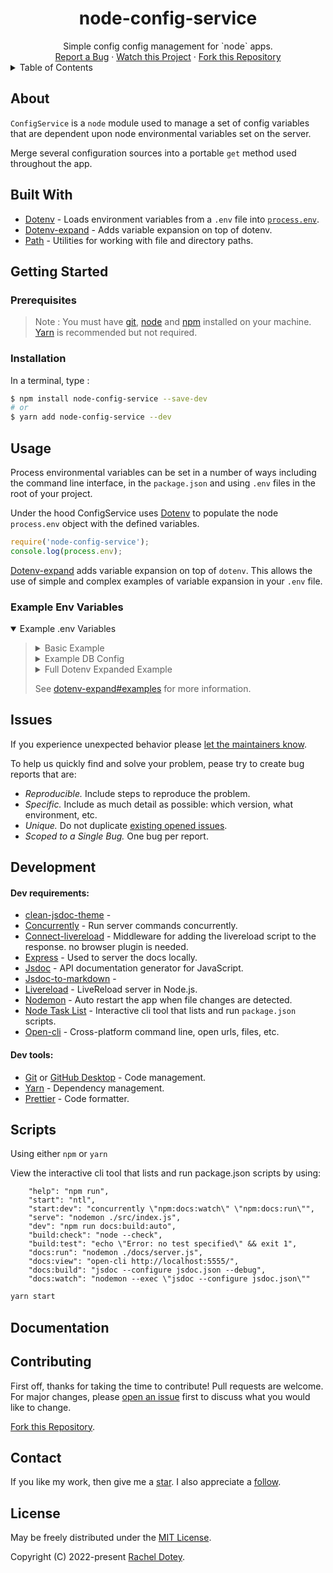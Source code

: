 <h1 align="center">node-config-service</h1>
<div align="center">
  Simple config config management for `node` apps.<br />
  <a href="/issues/new">Report a Bug</a>
  ·
  <a href="/subscription">Watch this Project</a>
  ·
  <a href="/fork">Fork this Repository</a>
</div>

<details>
<summary>Table of Contents</summary>

- [About](#about)
- [Built With](#built-with)
- [Getting Started](#getting-started)
  - [Prerequisites](#prerequisites)
  - [Installation](#installation)
- [Usage](#usage)
  - [Example Env Variables](#example-env-variables)
- [Issues](#issues)
- [Development](#development)
    - [Dev requirements:](#dev-requirements)
    - [Dev tools:](#dev-tools)
- [Scripts](#scripts)
- [Documentation](#documentation)
- [Contributing](#contributing)
- [Contact](#contact)
- [License](#license)
  
</details>

## About

`ConfigService` is a `node` module used to manage a set of config variables that are dependent upon node environmental variables set on the server. 

Merge several configuration sources into a portable `get` method used throughout the app.

## Built With

- <a href="https://github.com/motdotla/dotenv" target="_blank">Dotenv</a> - Loads environment variables from a `.env` file into [`process.env`](https://nodejs.org/docs/latest/api/process.html#process_process_env).
- <a href="https://github.com/motdotla/dotenv-expand" target="_blank">Dotenv-expand</a> - Adds variable expansion on top of dotenv.
- <a href="https://github.com/motdotla/path" target="_blank">Path</a> - Utilities for working with file and directory paths.

## Getting Started

### Prerequisites

> Note : You must have <a href="https://git-scm.com/" target="_blank">git</a>, <a href="https://nodejs.org/" target="_blank">node</a> and <a href="https://www.npmjs.com/" target="_blank">npm</a> installed on your machine.  <a href="https://yarnpkg.com/" target="_blank">Yarn</a> is recommended but not required.

### Installation

In a terminal, type :

```bash
$ npm install node-config-service --save-dev
# or
$ yarn add node-config-service --dev
```

## Usage

Process environmental variables can be set in a number of ways including the command line interface, in the `package.json` and using `.env` files in the root of your project. 

Under the hood ConfigService uses <a href="https://github.com/motdotla/dotenv" target="_blank">Dotenv</a> to populate the node `process.env` object with the defined variables.

```js
require('node-config-service');
console.log(process.env);
```

<a href="https://github.com/motdotla/dotenv-expand" target="_blank">Dotenv-expand</a> adds variable expansion on top of `dotenv`. This allows the use of simple and complex examples of variable expansion in your `.env`
file.

### Example Env Variables

<details open="open">
<summary>Example .env Variables</summary>
<blockquote>

<details>
<summary>Basic Example</summary>
<blockquote>

```bash
NODE_ENV=development
PROPERTY_KEY=property_value
```

</blockquote>
</details>

<details>
<summary>Example DB Config</summary>
<blockquote>

```bash
NODE_ENV=production

MONGOLAB_DATABASE=heroku_db
MONGOLAB_USER=username
MONGOLAB_PASSWORD=password
MONGOLAB_DOMAIN=abcd1234.mongolab.com
MONGOLAB_PORT=12345
MONGOLAB_URI=mongodb://${MONGOLAB_USER}:${MONGOLAB_PASSWORD}@${MONGOLAB_DOMAIN}:${MONGOLAB_PORT}/${MONGOLAB_DATABASE}
```

</blockquote>
</details>

<details>
<summary>Full Dotenv Expanded Example</summary>
<blockquote>

```bash
NODE_ENV=test
BASIC=basic

BASIC_EXPAND=$BASIC

MACHINE=machine_env
MACHINE_EXPAND=$MACHINE

UNDEFINED_EXPAND=$UNDEFINED_ENV_KEY

ESCAPED_EXPAND=\$ESCAPED

DEFINED_EXPAND_WITH_DEFAULT=${MACHINE:-default}
DEFINED_EXPAND_WITH_DEFAULT_NESTED=${MACHINE:-${UNDEFINED_ENV_KEY:-default}}

UNDEFINED_EXPAND_WITH_DEFINED_NESTED=${UNDEFINED_ENV_KEY:-${MACHINE:-default}}
UNDEFINED_EXPAND_WITH_DEFAULT=${UNDEFINED_ENV_KEY:-default}
UNDEFINED_EXPAND_WITH_DEFAULT_NESTED=${UNDEFINED_ENV_KEY:-${UNDEFINED_ENV_KEY_2:-default}}
UNDEFINED_EXPAND_WITH_DEFAULT_NESTED_TWICE=${UNDEFINED_ENV_KEY:-${UNDEFINED_ENV_KEY_2${UNDEFINED_ENV_KEY_3:-default}}}
UNDEFINED_EXPAND_WITH_DEFAULT_WITH_SPECIAL_CHARACTERS=${UNDEFINED_ENV_KEY:-/default/path}

MONGOLAB_DATABASE=heroku_db
MONGOLAB_USER=username
MONGOLAB_PASSWORD=password
MONGOLAB_DOMAIN=abcd1234.mongolab.com
MONGOLAB_PORT=12345
MONGOLAB_URI=mongodb://${MONGOLAB_USER}:${MONGOLAB_PASSWORD}@${MONGOLAB_DOMAIN}:${MONGOLAB_PORT}/${MONGOLAB_DATABASE}

MONGOLAB_USER_RECURSIVELY=${MONGOLAB_USER}:${MONGOLAB_PASSWORD}
MONGOLAB_URI_RECURSIVELY=mongodb://${MONGOLAB_USER_RECURSIVELY}@${MONGOLAB_DOMAIN}:${MONGOLAB_PORT}/${MONGOLAB_DATABASE}

WITHOUT_CURLY_BRACES_URI=mongodb://$MONGOLAB_USER:$MONGOLAB_PASSWORD@$MONGOLAB_DOMAIN:$MONGOLAB_PORT/$MONGOLAB_DATABASE
WITHOUT_CURLY_BRACES_USER_RECURSIVELY=$MONGOLAB_USER:$MONGOLAB_PASSWORD
WITHOUT_CURLY_BRACES_URI_RECURSIVELY=mongodb://$MONGOLAB_USER_RECURSIVELY@$MONGOLAB_DOMAIN:$MONGOLAB_PORT/$MONGOLAB_DATABASE
WITHOUT_CURLY_BRACES_UNDEFINED_EXPAND_WITH_DEFAULT_WITH_SPECIAL_CHARACTERS=$UNDEFINED_ENV_KEY:-/default/path
```

</blockquote>
</details>

<p>See <a href="https://github.com/motdotla/dotenv-expand#examples" target="_blank">dotenv-expand#examples</a> for more information.</p>

</blockquote>
</details>

## Issues

If you experience unexpected behavior please <a href="https://github.com/racheldotey/node-config-service/issues/new" target="_blank">let the maintainers know</a>. 

To help us quickly find and solve your problem, pease try to create bug reports that are:

- _Reproducible._ Include steps to reproduce the problem.
- _Specific._ Include as much detail as possible: which version, what environment, etc.
- _Unique._ Do not duplicate  <a href="https://github.com/racheldotey/node-config-service/issues" target="_blank">existing opened issues</a>.
- _Scoped to a Single Bug._ One bug per report.


## Development



#### Dev requirements:

- <a href="" target="_blank">clean-jsdoc-theme</a> -
- <a href="https://github.com/open-cli-tools/concurrently" target="_blank">Concurrently</a> - Run server commands concurrently.
- <a href="https://github.com/intesso/connect-livereload" target="_blank">Connect-livereload</a> - Middleware for adding the livereload script to the response. no browser plugin is needed.
- <a href="https://expressjs.com/" target="_blank">Express</a> - Used to server the docs locally.
- <a href="https://jsdoc.app/" target="_blank">Jsdoc</a> - API documentation generator for JavaScript.
- <a href="" target="_blank">Jsdoc-to-markdown</a> -
- <a href="https://github.com/mmichelli/node-livereload" target="_blank">Livereload</a> - LiveReload server in Node.js.
- <a href="https://github.com/remy/nodemon" target="_blank">Nodemon</a> - Auto restart the app when file changes are detected.
- <a href="https://github.com/ruyadorno/ntl" target="_blank">Node Task List</a> - Interactive cli tool that lists and run `package.json` scripts.
- <a href="https://github.com/sindresorhus/open-cli" target="_blank">Open-cli</a> - Cross-platform command line, open urls, files, etc.


#### Dev tools:
-  <a href="https://git-scm.com/" target="_blank">Git</a> or <a href="https://desktop.github.com/" target="_blank">GitHub Desktop</a> - Code management.
-  <a href="https://prettier.io/docs/en/index.html" target="_blank">Yarn</a> - Dependency management.
-  <a href="https://prettier.io/docs/en/index.html" target="_blank">Prettier</a> - Code formatter.



## Scripts

Using either `npm` or `yarn` 

View the interactive cli tool that lists and run package.json scripts by using:


		"help": "npm run",
		"start": "ntl",
		"start:dev": "concurrently \"npm:docs:watch\" \"npm:docs:run\"",
		"serve": "nodemon ./src/index.js",
		"dev": "npm run docs:build:auto",
		"build:check": "node --check",
		"build:test": "echo \"Error: no test specified\" && exit 1",
		"docs:run": "nodemon ./docs/server.js",
		"docs:view": "open-cli http://localhost:5555/",
		"docs:build": "jsdoc --configure jsdoc.json --debug",
		"docs:watch": "nodemon --exec \"jsdoc --configure jsdoc.json\""

```bash
yarn start
```

## Documentation

## Contributing

First off, thanks for taking the time to contribute! Pull requests are welcome. For major changes, please [open an issue](#issues) first to discuss what you would like to change.

<a href="https://github.com/racheldotey/node-config-service/fork" target="_blank">Fork this Repository</a>.

## Contact

If you like my work, then give me a <a href="https://github.com/racheldotey/node-config-service/" target="_blank">star</a>. I also appreciate a <a href="https://github.com/racheldotey" target="_blank">follow</a>.

## License

May be freely distributed under the <a href="https://github.com/racheldotey/node-config-service/blob/main/LICENSE" target="_blank">MIT License</a>.

Copyright (C) 2022-present <a href="https://racheldotey.ninja" target="_blank">Rachel Dotey</a>.